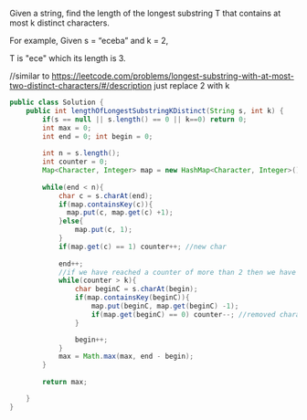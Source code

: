 Given a string, find the length of the longest substring T that contains at most k distinct characters.

For example, Given s = “eceba” and k = 2,

T is "ece" which its length is 3.

//similar to https://leetcode.com/problems/longest-substring-with-at-most-two-distinct-characters/#/description just replace 2 with k
```java
public class Solution {
    public int lengthOfLongestSubstringKDistinct(String s, int k) {
        if(s == null || s.length() == 0 || k==0) return 0;
        int max = 0;
        int end = 0; int begin = 0;
        
        int n = s.length();
        int counter = 0;
        Map<Character, Integer> map = new HashMap<Character, Integer>();
        
        while(end < n){
            char c = s.charAt(end);
            if(map.containsKey(c)){
              map.put(c, map.get(c) +1);   
            }else{
                map.put(c, 1);
            } 
            if(map.get(c) == 1) counter++; //new char
            
            end++;
            //if we have reached a counter of more than 2 then we have 3 distinct characters, so reduce the window so that we have only 2 distinct character
            while(counter > k){
                char beginC = s.charAt(begin);
                if(map.containsKey(beginC)){
                    map.put(beginC, map.get(beginC) -1);
                    if(map.get(beginC) == 0) counter--; //removed character
                }

                begin++;
            }
            max = Math.max(max, end - begin);
        }
        
        return max;

    }
}
```
